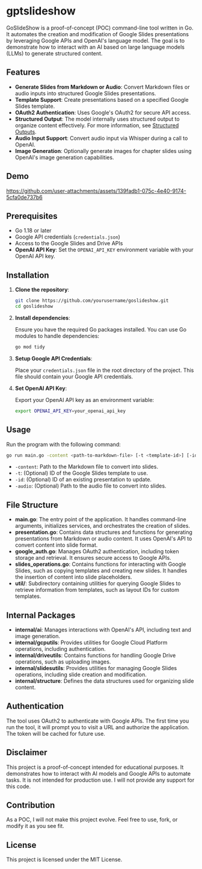 # gptslideshow

GoSlideShow is a proof-of-concept (POC) command-line tool written in Go. It automates the creation and modification of Google Slides presentations by leveraging Google APIs and OpenAI's language model. The goal is to demonstrate how to interact with an AI based on large language models (LLMs) to generate structured content.

## Features

- **Generate Slides from Markdown or Audio**: Convert Markdown files or audio inputs into structured Google Slides presentations.
- **Template Support**: Create presentations based on a specified Google Slides template.
- **OAuth2 Authentication**: Uses Google's OAuth2 for secure API access.
- **Structured Output**: The model internally uses structured output to organize content effectively. For more information, see [Structured Outputs](https://platform.openai.com/docs/guides/structured-outputs).
- **Audio Input Support**: Convert audio input via Whisper during a call to OpenAI.
- **Image Generation**: Optionally generate images for chapter slides using OpenAI's image generation capabilities.

## Demo

https://github.com/user-attachments/assets/139fadb1-075c-4e40-9174-5cfa0de737b6

## Prerequisites

- Go 1.18 or later
- Google API credentials (`credentials.json`)
- Access to the Google Slides and Drive APIs
- **OpenAI API Key**: Set the `OPENAI_API_KEY` environment variable with your OpenAI API key.

## Installation

1. **Clone the repository**:

   ```bash
   git clone https://github.com/yourusername/goslideshow.git
   cd goslideshow
   ```

2. **Install dependencies**:

   Ensure you have the required Go packages installed. You can use Go modules to handle dependencies:

   ```bash
   go mod tidy
   ```

3. **Setup Google API Credentials**:

   Place your `credentials.json` file in the root directory of the project. This file should contain your Google API credentials.

4. **Set OpenAI API Key**:

   Export your OpenAI API key as an environment variable:

   ```bash
   export OPENAI_API_KEY=your_openai_api_key
   ```

## Usage

Run the program with the following command:

```bash
go run main.go -content <path-to-markdown-file> [-t <template-id>] [-id <presentation-id>] [-audio <path-to-audio-file>]
```

- `-content`: Path to the Markdown file to convert into slides.
- `-t`: (Optional) ID of the Google Slides template to use.
- `-id`: (Optional) ID of an existing presentation to update.
- `-audio`: (Optional) Path to the audio file to convert into slides.

## File Structure

- **main.go**: The entry point of the application. It handles command-line arguments, initializes services, and orchestrates the creation of slides.
- **presentation.go**: Contains data structures and functions for generating presentations from Markdown or audio content. It uses OpenAI's API to convert content into slide format.
- **google_auth.go**: Manages OAuth2 authentication, including token storage and retrieval. It ensures secure access to Google APIs.
- **slides_operations.go**: Contains functions for interacting with Google Slides, such as copying templates and creating new slides. It handles the insertion of content into slide placeholders.
- **util/**: Subdirectory containing utilities for querying Google Slides to retrieve information from templates, such as layout IDs for custom templates.

## Internal Packages

- **internal/ai**: Manages interactions with OpenAI's API, including text and image generation.
- **internal/gcputils**: Provides utilities for Google Cloud Platform operations, including authentication.
- **internal/driveutils**: Contains functions for handling Google Drive operations, such as uploading images.
- **internal/slidesutils**: Provides utilities for managing Google Slides operations, including slide creation and modification.
- **internal/structure**: Defines the data structures used for organizing slide content.

## Authentication

The tool uses OAuth2 to authenticate with Google APIs. The first time you run the tool, it will prompt you to visit a URL and authorize the application. The token will be cached for future use.

## Disclaimer

This project is a proof-of-concept intended for educational purposes. It demonstrates how to interact with AI models and Google APIs to automate tasks. It is not intended for production use. I will not provide any support for this code.

## Contribution

As a POC, I will not make this project evolve. Feel free to use, fork, or modify it as you see fit.

## License

This project is licensed under the MIT License.
